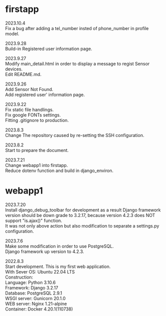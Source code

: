 # firstapp
2023.10.4  
    Fix a bug after adding a tel_number insted of phone_number in profile model.  

2023.9.28  
    Build-in Registered user information page.  

2023.9.27  
    Modify main_detail.html in order to display a message to regist Sensor devices.   
    Edit README.md.  

2023.9.26  
    Add Sensor Not Found.  
    Add registered user' information page.   

2023.9.22     
    Fix static file handlings.  
    Fix google FONTs settings.  
    Fitting .gitignore to production.  

2023.8.3  
    Change The repository caused by re-setting the SSH configuration.  

2023.8.2   
    Start to prepare the document.  

2023.7.21  
    Change webapp1 into firstapp.   
    Reduce dotenv function and build in django_environ.    

# webapp1
2023.7.20  
    Install django_debug_toolbar for development as a result Django framework version should be down grade to 3.2.17, because version 4.2.3 does NOT support "is.ajax()" function.    
    It was not only above action but also modification to separate a settings.py configuration.     

2023.7.6  
    Make some modification in order to use PostgreSQL.      
    Django framework up version to 4.2.3.    

2022.8.3  
    Start development. This is my first web application.    
    With Sever OS: Ubuntu 22.04 LTS    
    Construction:    
        Language: Python 3.10.6    
        Framework: Django 3.2.17    
        Database: PostgreSQL 2.9.1    
        WSGI server: Gunicorn 20.1.0    
        WEB server: Nginx 1.21-alpine    
        Container: Docker 4.20.1(110738)    

